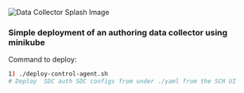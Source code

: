 ![Data Collector Splash Image](https://raw.githubusercontent.com/streamsets/datacollector/master/datacollector_splash.png)

### Simple deployment of an authoring data collector using minikube
Command to deploy:
```bash
1) ./deploy-control-agent.sh
# Deploy  SDC auth SDC configs from under ./yaml from the SCH UI
```
